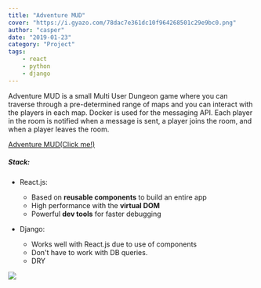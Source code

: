 ```yaml
---
title: "Adventure MUD"
cover: "https://i.gyazo.com/78dac7e361dc10f964268501c29e9bc0.png"
author: "casper"
date: "2019-01-23"
category: "Project"
tags:
    - react
    - python
    - django
---
```



Adventure MUD is a small Multi User Dungeon game where you can traverse through a pre-determined range of maps and you can interact with the players
in each map. Docker is used for the messaging API. Each player in the room is notified when a message is sent, a player joins the room, and when a player leaves the room.

[Adventure MUD(Click me!)](https://adventure-mud.netlify.com/)

##### Stack:
- React.js:
    - Based on **reusable components** to build an entire app
    - High performance with the **virtual DOM**
    - Powerful **dev tools** for faster debugging
  
- Django:
    - Works well with React.js due to use of components
    - Don't have to work with DB queries.
    - DRY
    
<img src="https://media.giphy.com/media/1jl170RHV5f8fGeWES/giphy.gif"/>